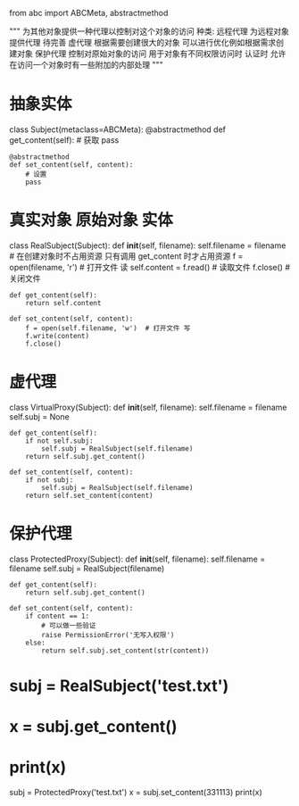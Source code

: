 from abc import ABCMeta, abstractmethod

"""
为其他对象提供一种代理以控制对这个对象的访问
种类: 
远程代理 为远程对象提供代理 待完善
虚代理 根据需要创建很大的对象 可以进行优化例如根据需求创建对象
保护代理 控制对原始对象的访问 用于对象有不同权限访问时 认证时 允许在访问一个对象时有一些附加的内部处理
"""
# 抽象实体
class Subject(metaclass=ABCMeta):
    @abstractmethod
    def get_content(self):
        # 获取
        pass

    @abstractmethod
    def set_content(self, content):
        # 设置
        pass


# 真实对象 原始对象 实体
class RealSubject(Subject):
    def __init__(self, filename):
        self.filename = filename
        # 在创建对象时不占用资源 只有调用 get_content 时才占用资源
        f = open(filename, 'r')  # 打开文件 读
        self.content = f.read()  # 读取文件
        f.close()  # 关闭文件

    def get_content(self):
        return self.content

    def set_content(self, content):
        f = open(self.filename, 'w')  # 打开文件 写
        f.write(content)
        f.close()


# 虚代理
class VirtualProxy(Subject):
    def __init__(self, filename):
        self.filename = filename
        self.subj = None

    def get_content(self):
        if not self.subj:
            self.subj = RealSubject(self.filename)
        return self.subj.get_content()

    def set_content(self, content):
        if not subj:
            self.subj = RealSubject(self.filename)
        return self.set_content(content)


# 保护代理
class ProtectedProxy(Subject):
    def __init__(self, filename):
        self.filename = filename
        self.subj = RealSubject(filename)

    def get_content(self):
        return self.subj.get_content()

    def set_content(self, content):
        if content == 1:
            # 可以做一些验证
            raise PermissionError('无写入权限')
        else:
            return self.subj.set_content(str(content))

# subj = RealSubject('test.txt')
# x = subj.get_content()
# print(x)

subj = ProtectedProxy('test.txt')
x = subj.set_content(331113)
print(x)
